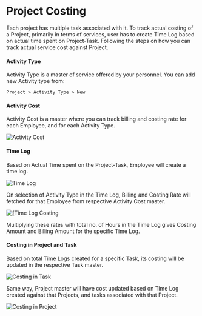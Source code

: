 # Project Costing

Each project has multiple task associated with it. To track actual costing of a Project, primarily in terms of services, user has to create Time Log based on actual time spent on Project-Task. Following the steps on how you can track actual service cost against Project.

#### Activity Type

Activity Type is a master of service offered by your personnel. You can add new Activity type from:

`Project > Activity Type > New`	

#### Activity Cost

Activity Cost is a master where you can track billing and costing rate for each Employee, and for each Activity Type.

<img alt="Activity Cost" class="screenshot" src="/docs/assets/img/articles/Screen Shot 2015-06-11 at 4.57.01 pm.png">

#### Time Log

Based on Actual Time spent on the Project-Task, Employee will create a time log.

<img alt="Time Log" class="screenshot" src="/docs/assets/img/articles/Screen Shot 2015-06-11 at 4.59.49 pm.png">

On selection of Activity Type in the Time Log, Billing and Costing Rate will fetched for that Employee from respective Activity Cost master. 

<img alt="[Time Log Costing" class="screenshot" src="/docs/assets/img/articles/Screen Shot 2015-06-11 at 5.00.06 pm.png">

Multiplying these rates with total no. of Hours in the Time Log gives Costing Amount and Billing Amount for the specific Time Log.

#### Costing in Project and Task

Based on total Time Logs created for a specific Task, its costing will be updated in the respective Task master. 

<img alt="Costing in Task" class="screenshot" src="/docs/assets/img/articles/Screen Shot 2015-06-11 at 5.02.54 pm.png">

Same way, Project master will have cost updated based on Time Log created against that Projects, and tasks associated with that Project.

<img alt="Costing in Project" class="screenshot" src="/docs/assets/img/articles/Screen Shot 2015-06-11 at 5.02.29 pm.png">

<!-- markdown -->